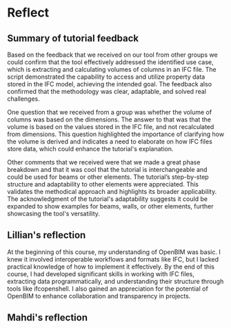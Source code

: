 # Reflect
## Summary of tutorial feedback
Based on the feedback that we received on our tool from other groups we could confirm that the tool effectively addressed the identified use case, which is extracting and calculating volumes of columns in an IFC file. The script demonstrated the capability to access and utilize property data stored in the IFC model, achieving the intended goal. The feedback also confirmed that the methodology was clear, adaptable, and solved real challenges.

One question that we received from a group was whether the volume of columns was based on the dimensions. The answer to that was that the volume is based on the values stored in the IFC file, and not recalculated from dimensions. This question highlighted the importance of clarifying how the volume is derived and indicates a need to elaborate on how IFC files store data, which could enhance the tutorial's explanation. 

Other comments that we received were that we made a great phase breakdown and that it was cool that the tutorial is interchangeable and could be used for beams or other elements. The tutorial’s step-by-step structure and adaptability to other elements were appreciated. This validates the methodical approach and highlights its broader applicability. The acknowledgment of the tutorial's adaptability suggests it could be expanded to show examples for beams, walls, or other elements, further showcasing the tool's versatility.

## Lillian's reflection
At the beginning of this course, my understanding of OpenBIM was basic. I knew it involved interoperable workflows and formats like IFC, but I lacked practical knowledge of how to implement it effectively.
By the end of this course, I had developed significant skills in working with IFC files, extracting data programmatically, and understanding their structure through tools like ifcopenshell. I also gained an appreciation for the potential of OpenBIM to enhance collaboration and transparency in projects.


## Mahdi's reflection
